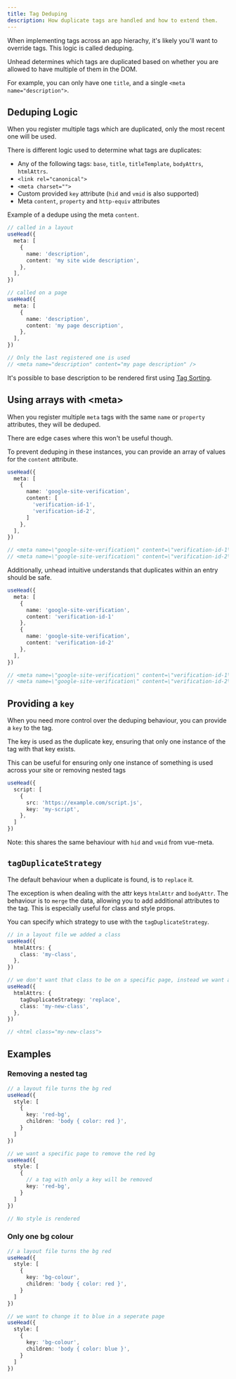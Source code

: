 ```yaml
---
title: Tag Deduping
description: How duplicate tags are handled and how to extend them.
---
```


When implementing tags across an app hierachy, it's likely you'll want to override tags. This logic is called
deduping.

Unhead determines which tags are duplicated based on whether you are allowed to have multiple of them in the DOM.

For example, you can only have one `title`, and a single `<meta name="description">`. 

## Deduping Logic

When you register multiple tags which are duplicated, only the most recent one will be used. 

There is different logic used to determine what tags are duplicates:
- Any of the following tags: `base`, `title`, `titleTemplate`, `bodyAttrs`, `htmlAttrs`.
- `<link rel="canonical">`
- `<meta charset="">`
- Custom provided `key` attribute (`hid` and `vmid` is also supported)
- Meta `content`, `property` and `http-equiv` attributes

Example of a dedupe using the meta `content`.

```ts
// called in a layout
useHead({
  meta: [
    {
      name: 'description',
      content: 'my site wide description',
    },
  ],
})

// called on a page
useHead({
  meta: [
    {
      name: 'description',
      content: 'my page description',
    },
  ],
})

// Only the last registered one is used
// <meta name="description" content="my page description" />
```

It's possible to base description to be rendered first using [Tag Sorting](/guide/guides/sorting).

## Using arrays with &lt;meta&gt;

When you register multiple `meta` tags with the same `name` or `property` attributes, they will be deduped.

There are edge cases where this won't be useful though.

To prevent deduping in these instances, you can provide an array of values for the `content` attribute.

```ts
useHead({
  meta: [
    {
      name: 'google-site-verification',
      content: [
        'verification-id-1',
        'verification-id-2',
      ]
    },
  ],
})

// <meta name=\"google-site-verification\" content=\"verification-id-1\" >
// <meta name=\"google-site-verification\" content=\"verification-id-2\" >
```

Additionally, unhead intuitive understands that duplicates within an entry should be safe.

```ts
useHead({
  meta: [
    {
      name: 'google-site-verification',
      content: 'verification-id-1'
    },
    {
      name: 'google-site-verification',
      content: 'verification-id-2'
    },
  ],
})

// <meta name=\"google-site-verification\" content=\"verification-id-1\" >
// <meta name=\"google-site-verification\" content=\"verification-id-2\" >
```

## Providing a `key`

When you need more control over the deduping behaviour, you can provide a `key` to the tag.

The key is used as the duplicate key, ensuring that only one instance of the tag with that key exists.

This can be useful for ensuring only one instance of something is used across your site or removing nested tags

```ts
useHead({
  script: [
    {
      src: 'https://example.com/script.js',
      key: 'my-script',
    },
  ]
})
```

Note: this shares the same behaviour with `hid` and `vmid` from vue-meta.

## `tagDuplicateStrategy`

The default behaviour when a duplicate is found, is to `replace` it.

The exception is when dealing with the attr keys `htmlAttr` and `bodyAttr`. The behaviour is to `merge` the data,
allowing you to add additional attributes to the tag. This is especially useful
for class and style props.

You can specify which strategy to use with the `tagDuplicateStrategy`.


```ts
// in a layout file we added a class
useHead({
  htmlAttrs: {
    class: 'my-class',
  },
})

// we don't want that class to be on a specific page, instead we want a new class
useHead({
  htmlAttrs: {
    tagDuplicateStrategy: 'replace',
    class: 'my-new-class',
  },
})

// <html class="my-new-class">
```


## Examples

### Removing a nested tag

```ts
// a layout file turns the bg red
useHead({
  style: [
    {
      key: 'red-bg',
      children: 'body { color: red }',
    }
  ]
})

// we want a specific page to remove the red bg
useHead({
  style: [
    {
      // a tag with only a key will be removed
      key: 'red-bg',
    }
  ]
})

// No style is rendered
```

### Only one bg colour

```ts
// a layout file turns the bg red
useHead({
  style: [
    {
      key: 'bg-colour',
      children: 'body { color: red }',
    }
  ]
})

// we want to change it to blue in a seperate page
useHead({
  style: [
    {
      key: 'bg-colour',
      children: 'body { color: blue }',
    }
  ]
})
```
